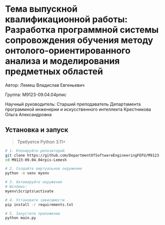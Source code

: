 # Тема выпускной квалификационной работы: Разработка программной системы сопровождения обучения методу онтолого-ориентированного анализа и моделирования предметных областей

Автор: Лемеш Владислав Евгеньевич

Группа: М9123-09.04.04рпис

Научный руководитель: Старший преподаватель Департамента программной инженерии и искусственного интеллекта Крестникова Ольга Александровна

## Установка и запуск

> Требуется Python 3.11+

```bash
# 1. Клонируйте репозиторий
git clone https://github.com/DepartmentOfSoftwareEngineeringFEFU/M9123-09.04.04rpis-Lemesh.git
cd M9123-09.04.04rpis-Lemesh

# 2. Создайте виртуальное окружение
python -m venv myenv

# 3. Активируйте окружение
# Windows:
myenv\Scripts\activate

# 4. Установите зависимости
pip install -r requirements.txt

# 5. Запустите приложение
python main.py
```
